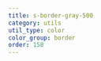 ```yaml
---
title: s-border-gray-500
category: utils
util_type: color
color_group: border
order: 158
---
```

<div class="s-border-gray-500"></div>
